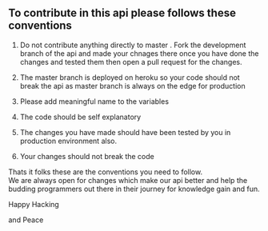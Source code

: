 ## To contribute in this api please follows these conventions

1. Do not contribute anything directly to master . Fork the development branch of the api and made your chnages there once you have done the changes and tested them then open a pull request for the changes.

2. The master branch is deployed on heroku so your code should not break the api as master branch is always on the edge for production 

3. Please add meaningful name to the variables 

4. The code should be self explanatory

5. The changes you have made should have been tested by you in production environment also.

6. Your changes should not break the code


Thats it folks these are the conventions you  need to follow.
<br>
We are always open for changes which make our api better and help the budding programmers out there in their journey for knowledge gain and fun.

Happy Hacking 

and Peace